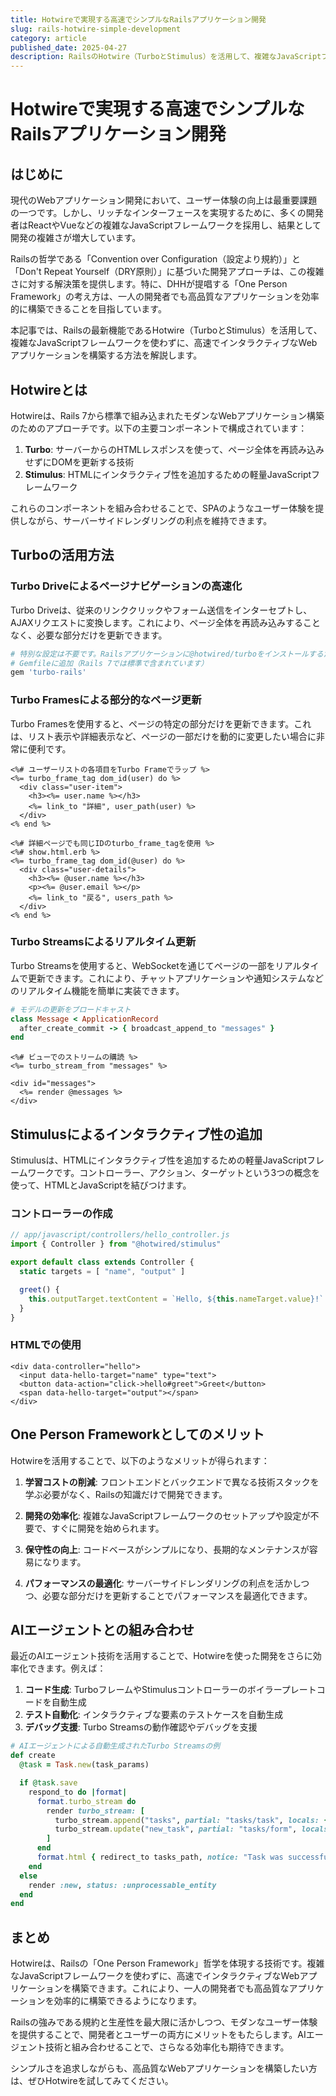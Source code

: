 ```yaml
---
title: Hotwireで実現する高速でシンプルなRailsアプリケーション開発
slug: rails-hotwire-simple-development
category: article
published_date: 2025-04-27
description: RailsのHotwire（TurboとStimulus）を活用して、複雑なJavaScriptフレームワークなしで高速でインタラクティブなWebアプリケーションを構築する方法を解説します。
---
```


# Hotwireで実現する高速でシンプルなRailsアプリケーション開発

## はじめに

現代のWebアプリケーション開発において、ユーザー体験の向上は最重要課題の一つです。しかし、リッチなインターフェースを実現するために、多くの開発者はReactやVueなどの複雑なJavaScriptフレームワークを採用し、結果として開発の複雑さが増大しています。

Railsの哲学である「Convention over Configuration（設定より規約）」と「Don't Repeat Yourself（DRY原則）」に基づいた開発アプローチは、この複雑さに対する解決策を提供します。特に、DHHが提唱する「One Person Framework」の考え方は、一人の開発者でも高品質なアプリケーションを効率的に構築できることを目指しています。

本記事では、Railsの最新機能であるHotwire（TurboとStimulus）を活用して、複雑なJavaScriptフレームワークを使わずに、高速でインタラクティブなWebアプリケーションを構築する方法を解説します。

## Hotwireとは

Hotwireは、Rails 7から標準で組み込まれたモダンなWebアプリケーション構築のためのアプローチです。以下の主要コンポーネントで構成されています：

1. **Turbo**: サーバーからのHTMLレスポンスを使って、ページ全体を再読み込みせずにDOMを更新する技術
2. **Stimulus**: HTMLにインタラクティブ性を追加するための軽量JavaScriptフレームワーク

これらのコンポーネントを組み合わせることで、SPAのようなユーザー体験を提供しながら、サーバーサイドレンダリングの利点を維持できます。

## Turboの活用方法

### Turbo Driveによるページナビゲーションの高速化

Turbo Driveは、従来のリンククリックやフォーム送信をインターセプトし、AJAXリクエストに変換します。これにより、ページ全体を再読み込みすることなく、必要な部分だけを更新できます。

```ruby
# 特別な設定は不要です。Railsアプリケーションに@hotwired/turboをインストールするだけです
# Gemfileに追加（Rails 7では標準で含まれています）
gem 'turbo-rails'
```

### Turbo Framesによる部分的なページ更新

Turbo Framesを使用すると、ページの特定の部分だけを更新できます。これは、リスト表示や詳細表示など、ページの一部だけを動的に変更したい場合に非常に便利です。

```erb
<%# ユーザーリストの各項目をTurbo Frameでラップ %>
<%= turbo_frame_tag dom_id(user) do %>
  <div class="user-item">
    <h3><%= user.name %></h3>
    <%= link_to "詳細", user_path(user) %>
  </div>
<% end %>

<%# 詳細ページでも同じIDのturbo_frame_tagを使用 %>
<%# show.html.erb %>
<%= turbo_frame_tag dom_id(@user) do %>
  <div class="user-details">
    <h3><%= @user.name %></h3>
    <p><%= @user.email %></p>
    <%= link_to "戻る", users_path %>
  </div>
<% end %>
```

### Turbo Streamsによるリアルタイム更新

Turbo Streamsを使用すると、WebSocketを通じてページの一部をリアルタイムで更新できます。これにより、チャットアプリケーションや通知システムなどのリアルタイム機能を簡単に実装できます。

```ruby
# モデルの更新をブロードキャスト
class Message < ApplicationRecord
  after_create_commit -> { broadcast_append_to "messages" }
end
```

```erb
<%# ビューでのストリームの購読 %>
<%= turbo_stream_from "messages" %>

<div id="messages">
  <%= render @messages %>
</div>
```

## Stimulusによるインタラクティブ性の追加

Stimulusは、HTMLにインタラクティブ性を追加するための軽量JavaScriptフレームワークです。コントローラー、アクション、ターゲットという3つの概念を使って、HTMLとJavaScriptを結びつけます。

### コントローラーの作成

```javascript
// app/javascript/controllers/hello_controller.js
import { Controller } from "@hotwired/stimulus"

export default class extends Controller {
  static targets = [ "name", "output" ]

  greet() {
    this.outputTarget.textContent = `Hello, ${this.nameTarget.value}!`
  }
}
```

### HTMLでの使用

```erb
<div data-controller="hello">
  <input data-hello-target="name" type="text">
  <button data-action="click->hello#greet">Greet</button>
  <span data-hello-target="output"></span>
</div>
```

## One Person Frameworkとしてのメリット

Hotwireを活用することで、以下のようなメリットが得られます：

1. **学習コストの削減**: フロントエンドとバックエンドで異なる技術スタックを学ぶ必要がなく、Railsの知識だけで開発できます。

2. **開発の効率化**: 複雑なJavaScriptフレームワークのセットアップや設定が不要で、すぐに開発を始められます。

3. **保守性の向上**: コードベースがシンプルになり、長期的なメンテナンスが容易になります。

4. **パフォーマンスの最適化**: サーバーサイドレンダリングの利点を活かしつつ、必要な部分だけを更新することでパフォーマンスを最適化できます。

## AIエージェントとの組み合わせ

最近のAIエージェント技術を活用することで、Hotwireを使った開発をさらに効率化できます。例えば：

1. **コード生成**: TurboフレームやStimulusコントローラーのボイラープレートコードを自動生成
2. **テスト自動化**: インタラクティブな要素のテストケースを自動生成
3. **デバッグ支援**: Turbo Streamsの動作確認やデバッグを支援

```ruby
# AIエージェントによる自動生成されたTurbo Streamsの例
def create
  @task = Task.new(task_params)

  if @task.save
    respond_to do |format|
      format.turbo_stream do
        render turbo_stream: [
          turbo_stream.append("tasks", partial: "tasks/task", locals: { task: @task }),
          turbo_stream.update("new_task", partial: "tasks/form", locals: { task: Task.new })
        ]
      end
      format.html { redirect_to tasks_path, notice: "Task was successfully created." }
    end
  else
    render :new, status: :unprocessable_entity
  end
end
```

## まとめ

Hotwireは、Railsの「One Person Framework」哲学を体現する技術です。複雑なJavaScriptフレームワークを使わずに、高速でインタラクティブなWebアプリケーションを構築できます。これにより、一人の開発者でも高品質なアプリケーションを効率的に構築できるようになります。

Railsの強みである規約と生産性を最大限に活かしつつ、モダンなユーザー体験を提供することで、開発者とユーザーの両方にメリットをもたらします。AIエージェント技術と組み合わせることで、さらなる効率化も期待できます。

シンプルさを追求しながらも、高品質なWebアプリケーションを構築したい方は、ぜひHotwireを試してみてください。
